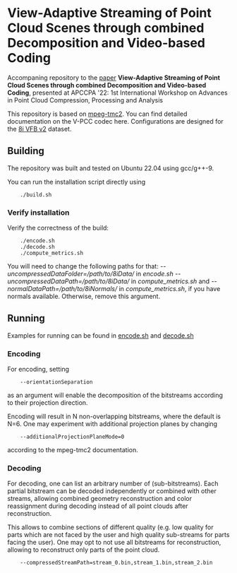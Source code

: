 # View-Adaptive Streaming of Point Cloud Scenes through combined Decomposition and Video-based Coding

Accompaning repository to the [paper](https://dl.acm.org/doi/abs/10.1145/3552457.3555732) **View-Adaptive Streaming of Point Cloud Scenes through combined Decomposition and Video-based Coding**, presented at APCCPA '22: 1st International Workshop on Advances in Point Cloud Compression, Processing and Analysis 

This repository is based on [mpeg-tmc2](https://github.com/MPEGGroup/mpeg-pcc-tmc2). You can find detailed documentation on the V-PCC codec here.
Configurations are designed for the [8i VFB v2](http://plenodb.jpeg.org/pc/8ilabs/) dataset.

## Building
The repository was built and tested on Ubuntu 22.04 using gcc/g++-9.

You can run the installation script directly using
```
    ./build.sh
```

### Verify installation
Verify the correctness of the build:

```
    ./encode.sh
    ./decode.sh
    ./compute_metrics.sh
```

You will need to change the following paths for that:
	*--uncompressedDataFolder=/path/to/8iData/* in *encode.sh*
 	*--uncompressedDataPath=/path/to/8iData/* in *compute_metrics.sh*
  and
  	*--normalDataPath=/path/to/8iNormals/* in *compute_metrics.sh*, if you have normals available. Otherwise, remove this argument.

## Running

Examples for running can be found in [encode.sh](./encode.sh) and [decode.sh](./decode.sh)

### Encoding
For encoding, setting 

```
	--orientationSeparation
```

as an argument will enable the decomposition of the bitstreams according to their projection direction.


Encoding will result in N non-overlapping bitstreams, where the default is N=6. One may experiment with additional projection planes by changing

```
	--additionalProjectionPlaneMode=0
```

according to the mpeg-tmc2 documentation.

### Decoding
For decoding, one can list an arbitrary number of (sub-bitstreams).
Each partial bitstream can be decoded independently or combined with other streams, allowing combined geometry reconstruction and color reassignment during decoding instead of all point clouds after reconstruction.

This allows to combine sections of different quality (e.g. low quality for parts which are not faced by the user and high quality sub-streams for parts facing the user).
One may opt to not use all bitstreams for reconstruction, allowing to reconstruct only parts of the point cloud.

```
	--compressedStreamPath=stream_0.bin,stream_1.bin,stream_2.bin
```




